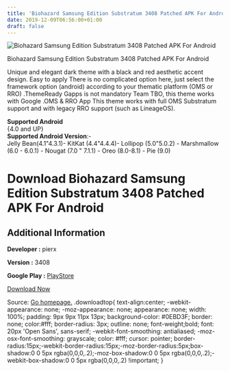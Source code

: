 ```yaml
---
title: 'Biohazard Samsung Edition Substratum 3408 Patched APK For Android'
date: 2019-12-09T06:56:00+01:00
draft: false
---
```


![Biohazard Samsung Edition Substratum 3408 Patched APK For Android](https://i0.wp.com/apkhome.net/wp-content/uploads/2019/11/Biohazard-Samsung-Edition-Substratum-3408-Patched.png "Biohazard Samsung Edition Substratum 3408 Patched APK For Android")

  

Biohazard Samsung Edition Substratum 3408 Patched APK For Android

Unique and elegant dark theme with a black and red aesthetic accent design. Easy to apply There is no complicated option here, just select the framework option (android) according to your thematic platform (OMS or RRO) .ThemeReady Gapps is not mandatory Team TBO, this theme works with Google .OMS & RRO App This theme works with full OMS Substratum support and with legacy RRO support (such as LineageOS).

**Supported Android**  
{4.0 and UP}  
**Supported Android Version**:-  
Jelly Bean(4.1"4.3.1)- KitKat (4.4"4.4.4)- Lollipop (5.0"5.0.2) - Marshmallow (6.0 - 6.0.1) - Nougat (7.0 " 7.1.1) - Oreo (8.0-8.1) - Pie (9.0)

Download Biohazard Samsung Edition Substratum 3408 Patched APK For Android
==========================================================================

Additional Information
----------------------

**Developer :** pierx

**Version :** 3408

**Google Play :** [PlayStore](https://play.google.com/store/apps/details?id=com.pierx.biohazard.samsung)

  

[Download Now](https://store4app.co/post/biohazard-samsung-edition-substratum-3408-patched-apk-for-android_1574940095)

  
Source: [Go homepage.](https://store4app.co/post/biohazard-samsung-edition-substratum-3408-patched-apk-for-android_1574940095) .downloadtop{ text-align:center; -webkit-appearance: none; -moz-appearance: none; appearance: none; width: 100%; padding: 9px 9px 11px 13px; background-color: #0EBD3F; border: none; color:#fff; border-radius: 3px; outline: none; font-weight;bold; font: 20px 'Open Sans', sans-serif; -webkit-font-smoothing: antialiased; -moz-osx-font-smoothing: grayscale; color: #fff; cursor: pointer; border-radius:15px;-webkit-border-radius:15px;-moz-border-radius:5px;box-shadow:0 0 5px rgba(0,0,0,.2);-moz-box-shadow:0 0 5px rgba(0,0,0,.2);-webkit-box-shadow:0 0 5px rgba(0,0,0,.2) !important; }